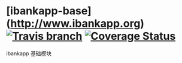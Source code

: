 # [ibankapp-base] (http://www.ibankapp.org) [![Travis branch](https://img.shields.io/travis/ibankapp/ibankapp-base/master.svg?maxAge=2592000?style=flat)](https://travis-ci.org/ibankapp/ibankapp-core) [![Coverage Status](https://img.shields.io/codecov/c/github/ibankapp/ibankapp-base.svg?style=flat)](https://codecov.io/gh/ibankapp/ibankapp-base)

ibankapp 基础模块
